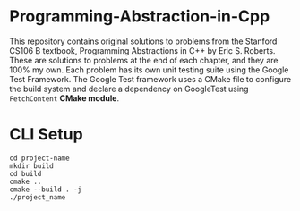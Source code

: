 # Programming-Abstraction-in-Cpp
This repository contains original solutions to problems from the Stanford CS106 B textbook, Programming Abstractions in C++ by Eric S. Roberts. These are solutions to problems at the end of each chapter, and they are 100% my own. Each problem has its own unit testing suite using the Google Test Framework. The Google Test framework uses a CMake file to configure the build system and declare a dependency on GoogleTest using `FetchContent` **CMake module**. 

# CLI Setup

```
cd project-name
mkdir build
cd build
cmake ..
cmake --build . -j
./project_name
```
